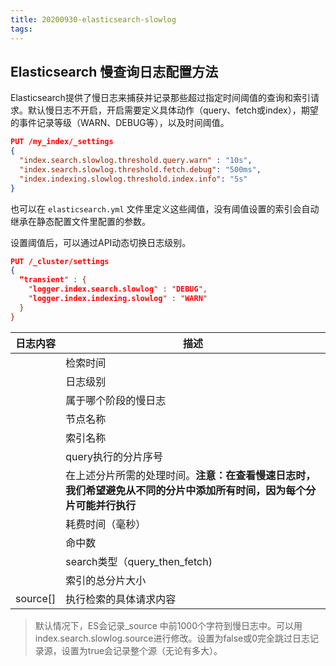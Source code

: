 ```yaml
---
title: 20200930-elasticsearch-slowlog
tags:
---
```


## Elasticsearch 慢查询日志配置方法

Elasticsearch提供了慢日志来捕获并记录那些超过指定时间阈值的查询和索引请求。默认慢日志不开启，开启需要定义具体动作（query、fetch或index），期望的事件记录等级（WARN、DEBUG等），以及时间阈值。

```json
PUT /my_index/_settings
{
  "index.search.slowlog.threshold.query.warn" : "10s", 
  "index.search.slowlog.threshold.fetch.debug": "500ms", 
  "index.indexing.slowlog.threshold.index.info": "5s" 
}
```

也可以在 `elasticsearch.yml` 文件里定义这些阈值，没有阈值设置的索引会自动继承在静态配置文件里配置的参数。

设置阈值后，可以通过API动态切换日志级别。

```json
PUT /_cluster/settings
{
  “transient" : {
  	"logger.index.search.slowlog" : "DEBUG",
    "logger.index.indexing.slowlog" : "WARN"
  }
}
```

| 日志内容 | 描述                                                         |
| -------- | ------------------------------------------------------------ |
|          | 检索时间                                                     |
|          | 日志级别                                                     |
|          | 属于哪个阶段的慢日志                                         |
|          | 节点名称                                                     |
|          | 索引名称                                                     |
|          | query执行的分片序号                                          |
|          | 在上述分片所需的处理时间。**注意：在查看慢速日志时，我们希望避免从不同的分片中添加所有时间，因为每个分片可能并行执行** |
|          | 耗费时间（毫秒）                                             |
|          | 命中数                                                       |
|          | search类型（query_then_fetch)                                |
|          | 索引的总分片大小                                             |
| source[] | 执行检索的具体请求内容                                       |

> 默认情况下，ES会记录_source 中前1000个字符到慢日志中。可以用index.search.slowlog.source进行修改。设置为false或0完全跳过日志记录源，设置为true会记录整个源（无论有多大）。